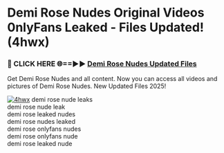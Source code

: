 # Demi Rose Nudes Original Videos 0nlyFans Leaked - Files Updated! (4hwx)

<h3>🔴 CLICK HERE 🌐==►► <a href="https://tinyurl.com/5h6xmrr3" rel="nofollow">Demi Rose Nudes Updated Files</a></h3>

Get Demi Rose Nudes and all content. Now you can access all videos and pictures of Demi Rose Nudes. New Updated Files 2025!

[![4hwx](https://i.imgur.com/KVD873Z.gif)](https://tinyurl.com/5h6xmrr3)
demi rose nude leaks<br>
demi rose nude leak<br>
demi rose leaked nudes<br>
demi rose nudes leaked<br>
demi rose onlyfans nudes<br>
demi rose onlyfans nude<br>
demi rose leaked nude